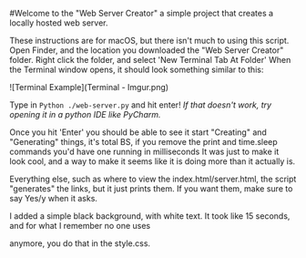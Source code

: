 #Welcome to the "Web Server Creator" a simple project that creates a locally hosted web server. 

These instructions are for macOS, but there isn't much to using this script.
Open Finder, and the location you downloaded the "Web Server Creator" folder. 
Right click the folder, and select 'New Terminal Tab At Folder'
When the Terminal window opens, it should look something similar to this: 

![Terminal Example](Terminal - Imgur.png)

Type in ````Python ./web-server.py```` and hit enter! 
*If that doesn't work, try opening it in a python IDE like PyCharm.*

Once you hit 'Enter' you should be able to see it start "Creating" and "Generating" things,
it's total BS, if you remove the print and time.sleep commands you'd have one running in milliseconds 
It was just to make it look cool, and a way to make it seems like it is doing more 
than it actually is. 

Everything else, such as where to view the index.html/server.html, 
the script "generates" the links, but it just prints them. If you want them, make sure to say Yes/y 
when it asks.

I added a simple black background, with white text. It took like 15 seconds, and for what I remember no one uses
<style> [   ] </style> anymore, you do that in the style.css. 






